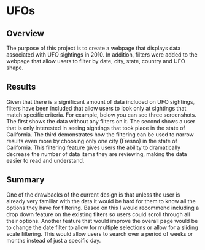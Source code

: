 # UFOs
## Overview 
The purpose of this project is to create a webpage that displays data associated with UFO sightings in 2010. In addition, filters were added to the webpage that allow users to filter by date, city, state, country and UFO shape.  

## Results
Given that there is a significant amount of data included on UFO sightings, filters have been included that allow users to look only at sightings that match specific criteria. For example, below you can see three screenshots. The first shows the data without any filters on it. The second shows a user that is only interested in seeing sightings that took place in the state of California. The third demonstrates how the filtering can be used to narrow results even more by choosing only one city (Fresno) in the state of California. This filtering feature gives users the ability to dramatically decrease the number of data items they are reviewing, making the data easier to read and understand. 


## Summary 
One of the drawbacks of the current design is that unless the user is already very familiar with the data it would be hard for them to know all the options they have for filtering. Based on this I would recommend including a drop down feature on the existing filters so users could scroll through all their options. Another feature that would improve the overall page would be to change the date filter to allow for multiple selections or allow for a sliding scale filtering. This would allow users to search over a period of weeks or months instead of just a specific day. 